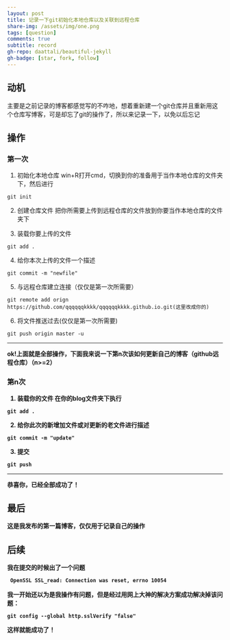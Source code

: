 ```yaml
---
layout: post
title: 记录一下git初始化本地仓库以及关联到远程仓库
share-img: /assets/img/one.png
tags: [question]
comments: true
subtitle: record
gh-repo: daattali/beautiful-jekyll
gh-badge: [star, fork, follow]
---
```

## 动机
主要是之前记录的博客都感觉写的不咋地，想着重新建一个git仓库并且重新用这个仓库写博客，可是却忘了git的操作了，所以来记录一下，以免以后忘记

## 操作
### 第一次
1. 初始化本地仓库
 win+R打开cmd，切换到你的准备用于当作本地仓库的文件夹下，然后进行
 ~~~git
 git init
~~~
2. 创建仓库文件
把你所需要上传到远程仓库的文件放到你要当作本地仓库的文件夹下

3. 装载你要上传的文件
~~~git
git add .
~~~
4. 给你本次上传的文件一个描述
~~~git
git commit -m "newfile"
~~~
5. 与远程仓库建立连接（仅仅是第一次所需要）
~~~git
git remote add orign  https://github.com/qqqqqqkkkk/qqqqqqkkkk.github.io.git(这里改成你的)
~~~
6. 将文件推送过去(仅仅是第一次所需要)
~~~git
git push origin master -u
~~~
<hr/>
<b>ok!上面就是全部操作，下面我来说一下第n次该如何更新自己的博客（github远程仓库）（n>=2）

### 第n次
1. 装载你的文件
在你的blog文件夹下执行
~~~git
git add .
~~~
2. 给你此次的新增加文件或对更新的老文件进行描述
~~~git
git commit -m "update"
~~~
3. 提交
~~~git
git push
~~~
<hr/>
<b>恭喜你，已经全部成功了！</b>

## 最后
这是我发布的第一篇博客，仅仅用于记录自己的操作

## 后续 
我在提交的时候出了一个问题
~~~cmd
 OpenSSL SSL_read: Connection was reset, errno 10054
 ~~~
 我一开始还以为是我操作有问题，但是经过用网上大神的解决方案成功解决掉该问题：
 ~~~git
 git config --global http.sslVerify "false"
~~~
这样就能成功了！
